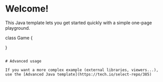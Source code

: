 # Welcome!

This Java template lets you get started quickly with a simple one-page playground.

class Game {



    
}
```

# Advanced usage

If you want a more complex example (external libraries, viewers...), use the [Advanced Java template](https://tech.io/select-repo/385)
